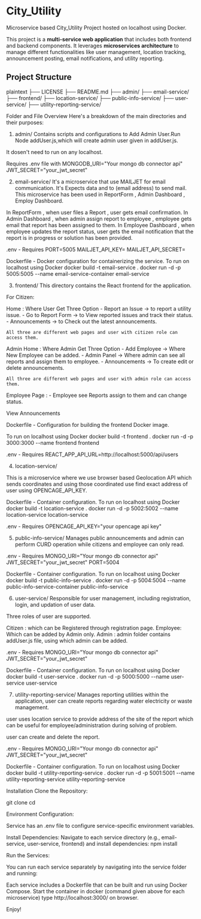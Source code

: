 # City_Utility
Microservice based City_Utility Project hosted on localhost using Docker.

This project is a **multi-service web application** that includes both frontend and backend components. It leverages **microservices architecture** to manage different functionalities like user management, location tracking, announcement posting, email notifications, and utility reporting.

## Project Structure

plaintext
├── LICENSE
├── README.md
├── admin/
├── email-service/
├── frontend/
├── location-service/
├── public-info-service/
├── user-service/
├── utility-reporting-service/


Folder and File Overview
Here's a breakdown of the main directories and their purposes:

1. admin/
Contains scripts and configurations to Add Admin User.Run Node addUser.js,which will create admin user given in addUser.js.

It dosen't need to run on any localhost.

Requires .env file with 
MONGODB_URI="Your mongo db connector api"
JWT_SECRET="your_jwt_secret"


2. email-service/
It's a microservice that use MAILJET for email communication. It's Expects data and to (email address) to send mail.
This microservice has been used in ReportForm , Admin Dashboard , Employ Dashboard.

In ReportForm , when user files a Report , user gets email confirmation.
In Admin Dashboard , when admin assign report to employee , employee gets email that report has been assigned to them.
In Employee Dashboard , when employee updates the report status, user gets the email notification that the report is in progress or solution has been provided. 

.env - Requires
    PORT=5005
    MAILJET_API_KEY=
    MAILJET_API_SECRET=

Dockerfile - Docker configuration for containerizing the service.
To run on localhost using Docker
docker build -t email-service .
docker run -d -p 5005:5005 --name email-service-container email-service


3. frontend/
This directory contains the React frontend for the application.

For Citizen:

Home    : Where User Get Three Option
        - Report an Issue   -> to report a utility issue.
        - Go to Report Form -> to View reported issues and track their status.
        - Announcements     -> to Check out the latest announcements.

    All three are different web pages and user with citizen role can access them.

Admin Home : Where Admin Get Three Option
            - Add Employee  -> Where New Employee can be added.
            - Admin Panel   -> Where admin can see all reports and assign them to employee.
            - Announcements -> To create edit or delete announcements.
    
    All three are different web pages and user with admin role can access them.

Employee Page : 
            - Employee see Reports assign to them and can change status.

View Announcements

Dockerfile - Configuration for building the frontend Docker image.

To run on localhost using Docker
docker build -t frontend .
docker run -d -p 3000:3000 --name frontend frontend

.env - Requires
    REACT_APP_API_URL=http://localhost:5000/api/users


4. location-service/

This is a microservice where we use browser based Geolocation API which sends coordinates and using those coordinated use find exact address of user using OPENCAGE_API_KEY.

Dockerfile - Container configuration.
To run on localhost using Docker
docker build -t location-service .
docker run -d -p 5002:5002 --name location-service location-service

.env - Requires
    OPENCAGE_API_KEY="your opencage api key"



5. public-info-service/
Manages public announcements and admin can perform CURD operation while citizens and employee can only read.

.env - Requires
    MONGO_URI="Your mongo db connector api"
    JWT_SECRET="your_jwt_secret"
    PORT=5004

Dockerfile - Container configuration.
To run on localhost using Docker
docker build -t public-info-service .
docker run -d -p 5004:5004 --name public-info-service-container public-info-service

6. user-service/
Responsible for user management, including registration, login, and updation of user data.

Three roles of user are supported.

Citizen : which can be Registered through registration page.
Employee: Which can be added by Admin only.
Admin   : admin folder contains addUser.js file, using which admin can be added.

.env - Requires
    MONGO_URI="Your mongo db connector api"
    JWT_SECRET="your_jwt_secret"

Dockerfile - Container configuration.
To run on localhost using Docker
docker build -t user-service .
docker run -d -p 5000:5000 --name user-service user-service


7. utility-reporting-service/
Manages reporting utilities within the application, user can create reports regarding water electricity or waste management.

user uses location service to provide address of the site of the report which can be useful for employee/administration during solving of problem.

user can create and delete the report.

.env - Requires
    MONGO_URI="Your mongo db connector api"
    JWT_SECRET="your_jwt_secret"

Dockerfile - Container configuration.
To run on localhost using Docker
docker build -t utility-reporting-service .
docker run -d -p 5001:5001 --name utility-reporting-service utility-reporting-service



Installation
Clone the Repository:

git clone <repo-url>
cd <repo-directory>



Environment Configuration:

Service has an .env file to configure service-specific environment variables.

Install Dependencies:
Navigate to each service directory (e.g., email-service, user-service, frontend) and install dependencies:
npm install


Run the Services:

You can run each service separately by navigating into the service folder and running:

Each service includes a Dockerfile that can be built and run using Docker Compose.
Start the container in docker (command given above for each microservice)
type http://localhost:3000/ on browser.

Enjoy!